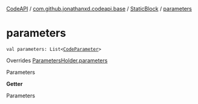 [CodeAPI](../../index.md) / [com.github.jonathanxd.codeapi.base](../index.md) / [StaticBlock](index.md) / [parameters](.)

# parameters

`val parameters: List<`[`CodeParameter`](../-code-parameter/index.md)`>`

Overrides [ParametersHolder.parameters](../-parameters-holder/parameters.md)

Parameters

**Getter**

Parameters

